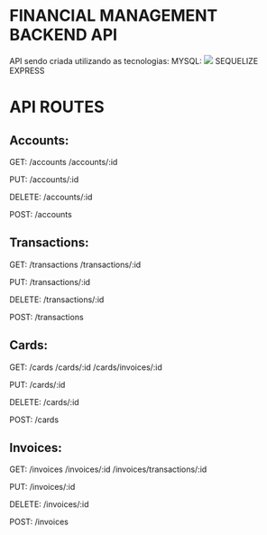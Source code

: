 # FINANCIAL MANAGEMENT BACKEND API

  API sendo criada utilizando as tecnologias:
    MYSQL: <img src="https://www.google.com/url?sa=i&url=https%3A%2F%2Ftwitter.com%2Fmysql&psig=AOvVaw1JyGvn4WSSUSGzI4e09coG&ust=1729255921403000&source=images&cd=vfe&opi=89978449&ved=0CBQQjRxqFwoTCMDR8Y66lYkDFQAAAAAdAAAAABAE">
    SEQUELIZE
    EXPRESS

# API ROUTES

## Accounts:
  GET: /accounts
      /accounts/:id

  PUT: /accounts/:id

  DELETE: /accounts/:id

  POST: /accounts

## Transactions:
  GET: /transactions
       /transactions/:id

PUT: /transactions/:id

DELETE: /transactions/:id

POST: /transactions

## Cards:
  GET: /cards
       /cards/:id
       /cards/invoices/:id

PUT: /cards/:id

DELETE: /cards/:id

POST: /cards

## Invoices:
  GET: /invoices
       /invoices/:id
       /invoices/transactions/:id

PUT: /invoices/:id

DELETE: /invoices/:id

POST: /invoices
